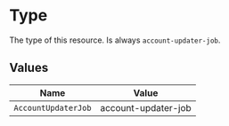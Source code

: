 # Type

The type of this resource. Is always `account-updater-job`.


## Values

| Name                | Value               |
| ------------------- | ------------------- |
| `AccountUpdaterJob` | account-updater-job |